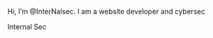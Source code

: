 Hi, I’m @InterNalsec. I am a website developer and cybersec 


<html>
  <body><span class="fa-solid fa-badge-check" style="color: #74C0FC;"></span>Internal Sec
  </body>
</html>
<!---
InterNalsec/InterNalsec is a ✨ special ✨ repository because its `README.md` (this file) appears on your GitHub profile.
You can click the Preview link to take a look at your changes.
--->
